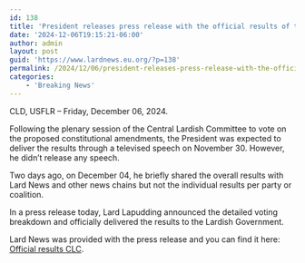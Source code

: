 ```yaml
---
id: 138
title: 'President releases press release with the official results of the plenary session of the Central Lardish Committee'
date: '2024-12-06T19:15:21-06:00'
author: admin
layout: post
guid: 'https://www.lardnews.eu.org/?p=138'
permalink: /2024/12/06/president-releases-press-release-with-the-official-results-of-the-plenary-session-of-the-central-lardish-committee/
categories:
    - 'Breaking News'
---
```


CLD, USFLR – Friday, December 06, 2024.

Following the plenary session of the Central Lardish Committee to vote on the proposed constitutional amendments, the President was expected to deliver the results through a televised speech on November 30. However, he didn’t release any speech.

Two days ago, on December 04, he briefly shared the overall results with Lard News and other news chains but not the individual results per party or coalition.

In a press release today, Lard Lapudding announced the detailed voting breakdown and officially delivered the results to the Lardish Government.

Lard News was provided with the press release and you can find it here: [Official results CLC](https://www.lardnews.eu.org/wp-content/uploads/2024/12/Official-results-CLC.pdf).